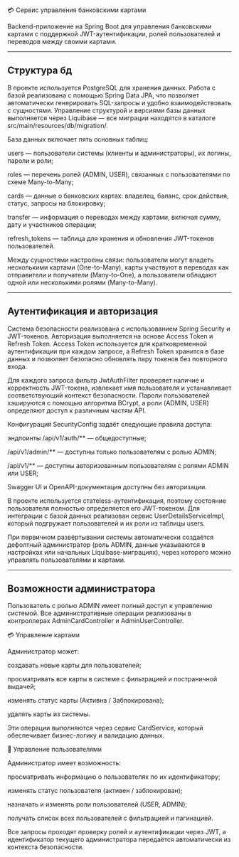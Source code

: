 💳 Сервис управления банковскими картами

Backend-приложение на Spring Boot для управления банковскими картами с поддержкой JWT-аутентификации, ролей пользователей и переводов между своими картами.

---
## Структура бд
В проекте используется PostgreSQL для хранения данных.
Работа с базой реализована с помощью Spring Data JPA, что позволяет автоматически генерировать SQL-запросы и удобно взаимодействовать с сущностями.
Управление структурой и версиями базы данных выполняется через Liquibase — все миграции находятся в каталоге
src/main/resources/db/migration/.

База данных включает пять основных таблиц:

users — пользователи системы (клиенты и администраторы), их логины, пароли и роли;

roles — перечень ролей (ADMIN, USER), связанных с пользователями по схеме Many-to-Many;

cards — данные о банковских картах: владелец, баланс, срок действия, статус, запросы на блокировку;

transfer — информация о переводах между картами, включая сумму, дату и участников операции;

refresh_tokens — таблица для хранения и обновления JWT-токенов пользователей.

Между сущностями настроены связи:
пользователи могут владеть несколькими картами (One-to-Many),
карты участвуют в переводах как отправители и получатели (Many-to-One),
а пользователи обладают одной или несколькими ролями (Many-to-Many).

---
## Аутентификация и авторизация
Система безопасности реализована с использованием Spring Security и JWT-токенов.
Авторизация выполняется на основе Access Token и Refresh Token.
Access Token используется для кратковременной аутентификации при каждом запросе,
а Refresh Token хранится в базе данных и позволяет безопасно обновлять пару токенов без повторного входа.

Для каждого запроса фильтр JwtAuthFilter проверяет наличие и корректность JWT-токена,
извлекает имя пользователя и устанавливает соответствующий контекст безопасности.
Пароли пользователей хэшируются с помощью алгоритма BCrypt,
а роли (ADMIN, USER) определяют доступ к различным частям API.

Конфигурация SecurityConfig задаёт следующие правила доступа:

эндпоинты /api/v1/auth/** — общедоступные;

/api/v1/admin/** — доступны только пользователям с ролью ADMIN;

/api/v1/** — доступны авторизованным пользователям с ролями ADMIN или USER;

Swagger UI и OpenAPI-документация доступны без авторизации.

В проекте используется статeless-аутентификация,
поэтому состояние пользователя полностью определяется его JWT-токеном.
Для интеграции с базой данных реализован сервис UserDetailsServiceImpl,
который подгружает пользователей и их роли из таблицы users.

При первичном развёртывании системы автоматически создаётся дефолтный администратор
(роль ADMIN, данные указываются в настройках или начальных Liquibase-миграциях),
через которого можно управлять пользователями и картами.

---
## Возможности администратора
Пользователь с ролью ADMIN имеет полный доступ к управлению системой.
Все административные операции реализованы в контроллерах AdminCardController и AdminUserController.

💳 Управление картами

Администратор может:

создавать новые карты для пользователей;

просматривать все карты в системе с фильтрацией и постраничной выдачей;

изменять статус карты (Активна / Заблокирована);

удалять карты из системы.

Эти операции выполняются через сервис CardService, который обеспечивает бизнес-логику и валидацию данных.

👤 Управление пользователями

Администратор имеет возможность:

просматривать информацию о пользователях по их идентификатору;

изменять статус пользователя (активен / заблокирован);

назначать и изменять роли пользователей (USER, ADMIN);

получать список всех пользователей с фильтрацией и пагинацией.

Все запросы проходят проверку ролей и аутентификации через JWT,
а идентификатор текущего администратора передаётся автоматически из контекста безопасности.
